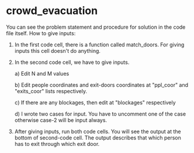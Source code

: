 # crowd_evacuation
You can see the problem statement and procedure for solution in the code file itself.
How to give inputs:
  1) In the first code cell, there is a function called match_doors. For giving inputs this cell doesn't do anything.
  2) In the second code cell, we have to give inputs. 
  
      a) Edit N and M values
      
      b) Edit people coordinates and exit-doors coordinates at "ppl_coor" and "exits_coor" lists respectively.
      
      c) If there are any blockages, then edit at "blockages" respectively
      
      d) I wrote two cases for input. You have to uncomment one of the case otherwise case-2 will be input always.
  
  3) After giving inputs, run both code cells. You will see the output at the bottom of second-code cell.
     The output describes that which person has to exit through which exit door.

